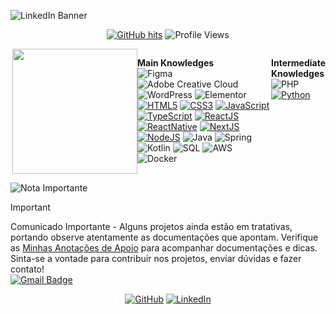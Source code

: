 ![LinkedIn Banner](https://github.com/user-attachments/assets/23acd07c-e3da-4b17-8d0a-976ca2dfdd9a)

<div align="center">
  
[![GitHub hits](https://img.shields.io/github/last-commit/AlineSilv/AlineSilv?label=profile%20updated&logo=GitHub&style=flat-square&color=green)](https://github.com/AlineSilv/AlineSilv)
![Profile Views](https://komarev.com/ghpvc/?username=AlineSilv&color=green&logo=github&style=flat-square)


</div>

<div style="display: flex"></br>
  
<div align='right'>
  
<img align='right' src='https://user-images.githubusercontent.com/5713670/87202985-820dcb80-c2b6-11ea-9f56-7ec461c497c3.gif' width='200'>

</div>

<strong>Main Knowledges</strong></br>
![Figma](https://img.shields.io/badge/figma-%23F24E1E.svg?style=flat-square&logo=figma&logoColor=white)
![Adobe Creative Cloud](https://img.shields.io/badge/Adobe%20Creative%20Cloud-DA1F26.svg?style=flat-square&logo=Adobe%20Creative%20Cloud&logoColor=white)
![WordPress](https://img.shields.io/badge/WordPress-21759B?style=flat-square&logo=wordpress&logoColor=white)
![Elementor](https://img.shields.io/badge/Elementor-92003B?style=flat-square&logo=elementor&logoColor=white)
[![HTML5](https://img.shields.io/badge/html5-%23E34F26.svg?style=flat-square&logo=html5&logoColor=white)](https://www.w3.org/html/)
[![CSS3](https://img.shields.io/badge/css3-%231572B6.svg?style=flat-square&logo=css3&logoColor=white)](https://www.w3.org/Style/CSS/)
[![JavaScript](https://img.shields.io/badge/javascript-F7DF1E?logo=javascript&logoColor=000&style=flat-square)](https://www.javascript.com/)
[![TypeScript](https://img.shields.io/badge/typescript-3178C6?logo=typescript&logoColor=fff&style=flat-square)](https://www.typescriptlang.org/)
[![ReactJS](https://img.shields.io/badge/react-0c0626?logo=react&logoColor=459ab7&style=flat-square)](https://reactjs.org/)
[![ReactNative](https://img.shields.io/badge/reactnative-0c0626?logo=react&logoColor=459ab7&style=flat-square)](https://reactnative.dev/)
[![NextJS](https://img.shields.io/badge/nextjs-000?logo=next.js&logoColor=fff&style=flat-square)](https://nextjs.org/)
[![NodeJS](https://img.shields.io/badge/Node.js-339933?logo=Node.js&logoColor=fff&style=flat-square)](https://nodejs.org/en/)
![Java](https://img.shields.io/badge/Java-ED8B00?style=flat-square&logo=java&logoColor=white)
![Spring](https://img.shields.io/badge/spring-%236DB33F.svg?style=flat-square&logo=spring&logoColor=white)
![Kotlin](https://img.shields.io/badge/kotlin-%230095D5.svg?style=flat-square&logo=kotlin&logoColor=white)
![SQL](https://img.shields.io/badge/SQL-4479A1?style=flat-square&logo=postgresql&logoColor=white)
![AWS](https://img.shields.io/badge/AWS-232F3E?style=flat-square&logo=amazon-aws&logoColor=white)
![Docker](https://img.shields.io/badge/Docker-2496ED?style=flat-square&logo=docker&logoColor=white)

<strong>Intermediate Knowledges</strong></br>
![PHP](https://img.shields.io/badge/php-%23777BB4.svg?style=flat-square&logo=php&logoColor=white)
[![Python](https://img.shields.io/badge/Python-3776ab?logo=Python&logoColor=fff&style=flat-square)](https://www.python.org/)

</div>

![Nota Importante](https://img.shields.io/badge/Nota-Importante-orange?style=for-the-badge)
>[!IMPORTANT]
> Comunicado Importante - Alguns projetos ainda estão em tratativas, portando observe atentamente as documentações que apontam.
> Verifique as [Minhas Anotações de Apoio](https://garnet-shear-d8b.notion.site/Anota-es-de-Apoio-Sobre-Java-1459f9faccaa81ccbf20cd2ed35e0af4) para acompanhar documentações e dicas.
>Sinta-se a vontade para contribuir nos projetos, enviar dúvidas e fazer contato!  
> [![Gmail Badge](https://img.shields.io/badge/-alinealv.silv@gmail.com-181717?style=flat-square&logo=Gmail&logoColor=white)](mailto:alinealv.silv@gmail.com)

<div align="center">
  
[![GitHub](https://img.shields.io/badge/-@AlineSilv-181717?style=flat-square&logo=GitHub&logoColor=white)](https://github.com/AlineSilv)
[![LinkedIn](https://img.shields.io/badge/-LinkedIn-0077B5?style=flat-square&logo=Linkedin&logoColor=white)](https://www.linkedin.com/in/AlineSilv)

</div>


